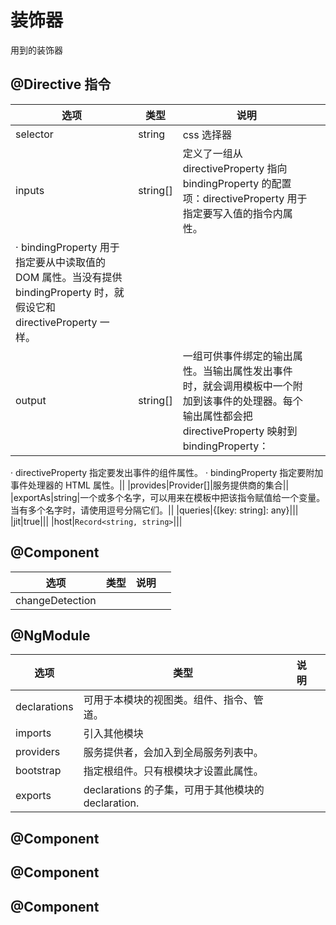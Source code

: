 # 装饰器

用到的装饰器

## @Directive 指令

| 选项                                                                                                                  | 类型     | 说明                                                                                                                                                    |     |
| --------------------------------------------------------------------------------------------------------------------- | -------- | ------------------------------------------------------------------------------------------------------------------------------------------------------- | --- |
| selector                                                                                                              | string   | css 选择器                                                                                                                                              |     |
| inputs                                                                                                                | string[] | 定义了一组从 directiveProperty 指向 bindingProperty 的配置项：directiveProperty 用于指定要写入值的指令内属性。                                          |
| · bindingProperty 用于指定要从中读取值的 DOM 属性。当没有提供 bindingProperty 时，就假设它和 directiveProperty 一样。 |          |
| output                                                                                                                | string[] | 一组可供事件绑定的输出属性。当输出属性发出事件时，就会调用模板中一个附加到该事件的处理器。每个输出属性都会把 directiveProperty 映射到 bindingProperty： |

· directiveProperty 指定要发出事件的组件属性。
· bindingProperty 指定要附加事件处理器的 HTML 属性。||
|provides|Provider[]|服务提供商的集合||
|exportAs|string|一个或多个名字，可以用来在模板中把该指令赋值给一个变量。当有多个名字时，请使用逗号分隔它们。||
|queries|{[key: string]: any}|||
|jit|true|||
|host|`Record<string, string>`|||

## @Component

| 选项            | 类型 | 说明 |     |
| --------------- | ---- | ---- | --- |
| changeDetection |      |      |     |

## @NgModule

| 选项         | 类型                                               | 说明 |     |
| ------------ | -------------------------------------------------- | ---- | --- |
| declarations | 可用于本模块的视图类。组件、指令、管道。           |      |     |
| imports      | 引入其他模块                                       |      |     |
| providers    | 服务提供者，会加入到全局服务列表中。               |      |     |
| bootstrap    | 指定根组件。只有根模块才设置此属性。               |      |     |
| exports      | declarations 的子集，可用于其他模块的 declaration. |      |     |

## @Component

## @Component

## @Component
